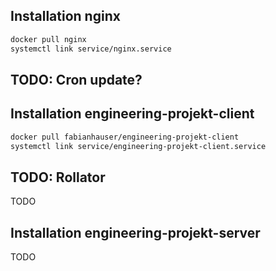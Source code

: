 
## Installation nginx

```bash
docker pull nginx
systemctl link service/nginx.service
```

## TODO: Cron update?

## Installation engineering-projekt-client

```bash
docker pull fabianhauser/engineering-projekt-client
systemctl link service/engineering-projekt-client.service
```

## TODO: Rollator

TODO

## Installation engineering-projekt-server

TODO
